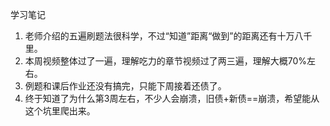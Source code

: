学习笔记
1. 老师介绍的五遍刷题法很科学，不过“知道”距离“做到”的距离还有十万八千里。
2. 本周视频整体过了一遍，理解吃力的章节视频过了两三遍，理解大概70%左右。
3. 例题和课后作业还没有搞完，只能下周接着还债了。
4. 终于知道了为什么第3周左右，不少人会崩溃，旧债+新债==崩溃，希望能从这个坑里爬出来。